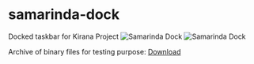# samarinda-dock
Docked taskbar for Kirana Project
![Samarinda Dock](https://github.com/kirana-a2district/samarinda-dock/raw/main/screenshots/Screenshot_20220621_231252.png)
![Samarinda Dock](https://github.com/kirana-a2district/samarinda-dock/raw/main/screenshots/Screenshot_20220621_231308.png)


Archive of binary files for testing purpose: [Download](https://drive.google.com/file/d/1nB7cfImyX3aKd29IN8q1eE_YblzdHKuS/view?usp=sharing)
